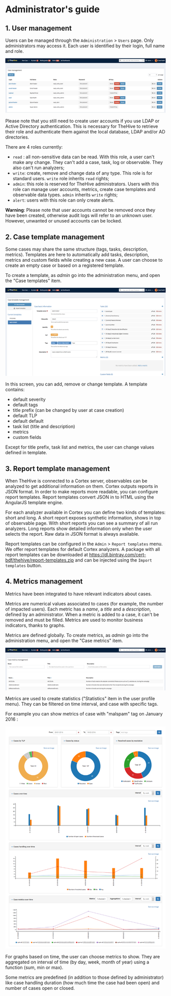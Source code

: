 # Administrator's guide

## 1. User management

Users can be managed through the `Administration` > `Users` page. Only administrators may access it. Each user is identified by their login, full name and role.

![users](../images/thehive-user-management.png)

Please note that you still need to create user accounts if you use LDAP or Active Directory authentication. This is necessary for TheHive to retrieve their role and authenticate them against the local database, LDAP and/or AD directories.

There are 4 roles currently:
 - `read` : all non-sensitive data can be read. With this role, a user can't make any change. They can't add a case, task, log or observable. They also can't run analyzers;
 - `write`: create, remove and change data of any type. This role is for standard users. `write` role inherits `read` rights;
 - `admin`: this role is reserved for TheHive administrators. Users with this role can manage user accounts, metrics, create case templates and observable data types. `admin` inherits `write` rights;
 - `alert`: users with this role can only create alerts.

**Warning**: Please note that user accounts cannot be removed once they have been created, otherwise audit logs will refer to an unknown user. However, unwanted or unused accounts can be locked.

## 2. Case template management

Some cases may share the same structure (tags, tasks, description, metrics). Templates are here to automatically add tasks, description, metrics and custom fields while creating a new case. A user can choose to create an empty case or based on a registered template.

To create a template, as _admin_ go into the administration menu, and open the "Case templates" item.

![template](../images/thehive-case-templates.png)

In this screen, you can add, remove or change template.
A template contains:
 * default severity
 * default tags
 * title prefix (can be changed by user at case creation)
 * default TLP
 * default default
 * task list (title and description)
 * metrics
 * custom fields
 
Except for title prefix, task list and metrics, the user can change values defined in template.

## 3. Report template management

When TheHive is connected to a Cortex server, observables can be analyzed to get additional information on them. Cortex outputs reports in JSON format. In order to make reports more readable, you can configure report templates. Report templates convert JSON in to HTML using the AngularJS template engine.

For each analyzer available in Cortex you can define two kinds of templates: short and long. A short report exposes synthetic information, shows in top of observable page. With short reports you can see a summary of all run analyzers. Long reports show detailed information only when the user selects the report. Raw data in JSON format is always available.

Report templates can be configured in the `Admin` > `Report templates` menu. We offer report templates for default Cortex analyzers. A package with all report templates can be downloaded at https://dl.bintray.com/cert-bdf/thehive/report-templates.zip and can be injected using the `Import templates` button.

## 4. Metrics management

Metrics have been integrated to have relevant indicators about cases.

Metrics are numerical values associated to cases (for example, the number of impacted users). Each metric has a _name_, a _title_ and a _description_, defined by an administrator. When a metric is added to a case, it can't be removed and must be filled. Metrics are used to monitor business indicators, thanks to graphs.

Metrics are defined globally. To create metrics, as _admin_ go into the administration menu, and open the "Case metrics" item.

![metrics](../images/thehive-case-metrics.png)


Metrics are used to create statistics ("Statistics" item in the user profile menu). They can be filtered on time interval, and case with specific tags.

For example you can show metrics of case with "malspam" tag on January 2016 :

![statistics](../images/thehive-statistics.png)

For graphs based on time, the user can choose metrics to show. They are aggregated on interval of time (by day, week, month of year) using a function (sum, min or max).

Some metrics are predefined (in addition to those defined by administrator) like case handling duration (how much time the case had been open) and number of cases open or closed.